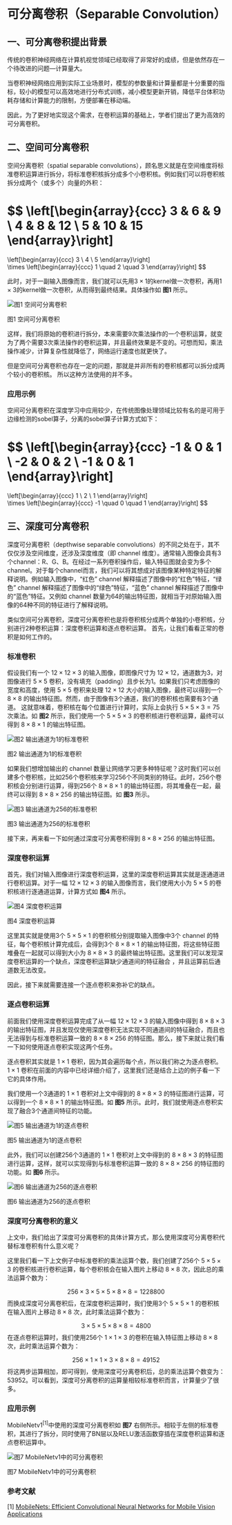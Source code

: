 # 可分离卷积（Separable Convolution）

## 一、可分离卷积提出背景

传统的卷积神经网络在计算机视觉领域已经取得了非常好的成绩，但是依然存在一个待改进的问题—计算量大。

当卷积神经网络应用到实际工业场景时，模型的参数量和计算量都是十分重要的指标，较小的模型可以高效地进行分布式训练，减小模型更新开销，降低平台体积功耗存储和计算能力的限制，方便部署在移动端。

因此，为了更好地实现这个需求，在卷积运算的基础上，学者们提出了更为高效的可分离卷积。

## 二、空间可分离卷积

空间分离卷积（spatial separable convolutions），顾名思义就是在空间维度将标准卷积运算进行拆分，将标准卷积核拆分成多个小卷积核。例如我们可以将卷积核拆分成两个（或多个）向量的外积：


$$
\left[\begin{array}{ccc}
3 & 6 & 9 \\
4 & 8 & 12 \\
5 & 10 & 15
\end{array}\right]
=	
\left[\begin{array}{ccc}
3 \\
4 \\
5
\end{array}\right]	
\times
\left[\begin{array}{ccc}
1 \quad 2 \quad 3
\end{array}\right]
$$

此时，对于一副输入图像而言，我们就可以先用$3\times1$的kernel做一次卷积，再用$1\times3$的kernel做一次卷积，从而得到最终结果。具体操作如 **图1** 所示。

![图1 空间可分离卷积](../../../images/CNN/convolution_operator/Spatial_Separable_Convolutions.png)

图1 空间可分离卷积

这样，我们将原始的卷积进行拆分，本来需要9次乘法操作的一个卷积运算，就变为了两个需要3次乘法操作的卷积运算，并且最终效果是不变的。可想而知，乘法操作减少，计算复杂性就降低了，网络运行速度也就更快了。

但是空间可分离卷积也存在一定的问题，那就是并非所有的卷积核都可以拆分成两个较小的卷积核。 所以这种方法使用的并不多。

### 应用示例

空间可分离卷积在深度学习中应用较少，在传统图像处理领域比较有名的是可用于边缘检测的sobel算子，分离的sobel算子计算方式如下：


$$
\left[\begin{array}{ccc}
-1 & 0 & 1 \\
-2 & 0 & 2 \\
-1 & 0 & 1
\end{array}\right]
=	
\left[\begin{array}{ccc}
1 \\
2 \\
1
\end{array}\right]	
\times
\left[\begin{array}{ccc}
-1 \quad 0 \quad 1
\end{array}\right]
$$

## 三、深度可分离卷积

深度可分离卷积（depthwise separable convolutions）的不同之处在于，其不仅仅涉及空间维度，还涉及深度维度（即 channel 维度）。通常输入图像会具有3个channel：R、G、B。在经过一系列卷积操作后，输入特征图就会变为多个channel。对于每个channel而言，我们可以将其想成对该图像某种特定特征的解释说明。例如输入图像中，“红色” channel 解释描述了图像中的“红色”特征，“绿色” channel 解释描述了图像中的“绿色”特征，“蓝色” channel 解释描述了图像中的“蓝色”特征。又例如 channel 数量为64的输出特征图，就相当于对原始输入图像的64种不同的特征进行了解释说明。

类似空间可分离卷积，深度可分离卷积也是将卷积核分成两个单独的小卷积核，分别进行2种卷积运算：深度卷积运算和逐点卷积运算。 首先，让我们看看正常的卷积是如何工作的。

### 标准卷积

假设我们有一个 $12\times 12\times 3$ 的输入图像，即图像尺寸为 $12\times 12$，通道数为3，对图像进行 $5\times 5$ 卷积，没有填充（padding）且步长为1。如果我们只考虑图像的宽度和高度，使用 $5\times 5$ 卷积来处理 $12\times 12$ 大小的输入图像，最终可以得到一个 $8\times 8$ 的输出特征图。然而，由于图像有3个通道，我们的卷积核也需要有3个通道。 这就意味着，卷积核在每个位置进行计算时，实际上会执行 $5\times 5\times 3=75$ 次乘法。如 **图2** 所示，我们使用一个 $5\times 5\times 3$ 的卷积核进行卷积运算，最终可以得到 $8\times 8\times 1$ 的输出特征图。

![图2 输出通道为1的标准卷积](../../../images/CNN/convolution_operator/Standard_Convolution_out_1.png)

图2 输出通道为1的标准卷积

如果我们想增加输出的 channel 数量让网络学习更多种特征呢？这时我们可以创建多个卷积核，比如256个卷积核来学习256个不同类别的特征。此时，256个卷积核会分别进行运算，得到256个 $8\times 8\times 1$ 的输出特征图，将其堆叠在一起，最终可以得到 $8\times 8\times 256$ 的输出特征图。如 **图3** 所示。

![图3 输出通道为256的标准卷积](../../../images/CNN/convolution_operator/Standard_Convolution_out_256.png)

图3 输出通道为256的标准卷积

接下来，再来看一下如何通过深度可分离卷积得到 $8\times 8\times 256$ 的输出特征图。

### 深度卷积运算

首先，我们对输入图像进行深度卷积运算，这里的深度卷积运算其实就是逐通道进行卷积运算。对于一幅 $12\times 12\times 3$ 的输入图像而言，我们使用大小为 $5\times 5$ 的卷积核进行逐通道运算，计算方式如 **图4** 所示。

![图4 深度卷积运算](../../../images/CNN/convolution_operator/Depthwise_Convolution.png)

图4 深度卷积运算

这里其实就是使用3个 $5\times 5\times 1$ 的卷积核分别提取输入图像中3个 channel 的特征，每个卷积核计算完成后，会得到3个 $8\times 8\times 1$ 的输出特征图，将这些特征图堆叠在一起就可以得到大小为 $8\times 8\times 3$ 的最终输出特征图。这里我们可以发现深度卷积运算的一个缺点，深度卷积运算缺少通道间的特征融合 ，并且运算前后通道数无法改变。

因此，接下来就需要连接一个逐点卷积来弥补它的缺点。

### 逐点卷积运算

前面我们使用深度卷积运算完成了从一幅 $12\times 12\times 3$ 的输入图像中得到 $8\times 8\times 3$ 的输出特征图，并且发现仅使用深度卷积无法实现不同通道间的特征融合，而且也无法得到与标准卷积运算一致的 $8\times 8\times 256$ 的特征图。那么，接下来就让我们看一下如何使用逐点卷积实现这两个任务。

逐点卷积其实就是 $1\times 1$ 卷积，因为其会遍历每个点，所以我们称之为逐点卷积。  $1\times 1$ 卷积在前面的内容中已经详细介绍了，这里我们还是结合上边的例子看一下它的具体作用。

我们使用一个3通道的 $1\times 1$ 卷积对上文中得到的 $8\times 8\times 3$ 的特征图进行运算，可以得到一个 $8\times 8\times 1$ 的输出特征图。如 **图5** 所示。此时，我们就使用逐点卷积实现了融合3个通道间特征的功能。

![图5 输出通道为1的逐点卷积](../../../images/CNN/convolution_operator/Pointwise_Convolution_1.png)

图5 输出通道为1的逐点卷积

此外，我们可以创建256个3通道的 $1\times 1$ 卷积对上文中得到的 $8\times 8\times 3$ 的特征图进行运算，这样，就可以实现得到与标准卷积运算一致的 $8\times 8\times 256$ 的特征图的功能。如 **图6** 所示。

![图6 输出通道为256的逐点卷积](../../../images/CNN/convolution_operator/Pointwise_Convolution_256.png)

图6 输出通道为256的逐点卷积

### 深度可分离卷积的意义

上文中，我们给出了深度可分离卷积的具体计算方式，那么使用深度可分离卷积代替标准卷积有什么意义呢？

这里我们看一下上文例子中标准卷积的乘法运算个数，我们创建了256个 $5\times 5\times 3$ 的卷积核进行卷积运算，每个卷积核会在输入图片上移动 $8\times 8$ 次，因此总的乘法运算个数为：


$$
256 \times 3 \times 5 \times 5 \times 8 \times 8=1228800
$$
而换成深度可分离卷积后，在深度卷积运算时，我们使用3个 $5\times 5\times 1$ 的卷积核在输入图片上移动 $8\times 8$ 次，此时乘法运算个数为：


$$
3 \times 5 \times 5 \times 8 \times 8=4800
$$
在逐点卷积运算时，我们使用256个 $1\times 1\times 3$ 的卷积在输入特征图上移动 $8\times 8$ 次，此时乘法运算个数为：


$$
256 \times 1 \times 1 \times 3 \times 8 \times 8=49152
$$
将这两步运算相加，即可得到，使用深度可分离卷积后，总的乘法运算个数变为：53952。可以看到，深度可分离卷积的运算量相较标准卷积而言，计算量少了很多。

### 应用示例

MobileNetv1<sup>[1]</sup>中使用的深度可分离卷积如 **图7** 右侧所示。相较于左侧的标准卷积，其进行了拆分，同时使用了BN层以及RELU激活函数穿插在深度卷积运算和逐点卷积运算中。

![图7 MobileNetv1中的可分离卷积](../../../images/CNN/convolution_operator/MobileNetv1_Separable_Convolution.png)

图7 MobileNetv1中的可分离卷积

### 参考文献

[1] [MobileNets: Efficient Convolutional Neural Networks for Mobile Vision Applications](https://arxiv.org/pdf/1704.04861.pdf)

